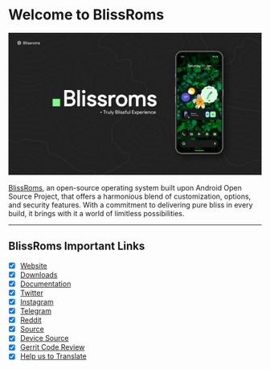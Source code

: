 # Welcome to BlissRoms

![](static/banner.jpg)

[BlissRoms](https://blissroms.org/), an open-source operating system built upon Android Open Source Project, that offers a harmonious blend of customization, options, and security features. With a commitment to delivering pure bliss in every build, it brings with it a world of limitless possibilities.

---

## BlissRoms Important Links

- [x] [Website](https://blissroms.org)
- [x] [Downloads](https://downloads.blissroms.org)
- [x] [Documentation](https://docs.blissroms.org)
- [x] [Twitter](https://twitter.com/Bliss_ROMs)
- [x] [Instagram](https://www.instagram.com/blissroms)
- [x] [Telegram](https://t.me/BlissROM_Updates)
- [x] [Reddit](https://www.reddit.com/r/BlissRoms)
- [x] [Source](https://github.com/BlissRoms)
- [x] [Device Source](https://github.com/BlissRoms-Devices)
- [x] [Gerrit Code Review](https://review.blissroms.org)
- [x] [Help us to Translate](https://translate.blissroms.org)
